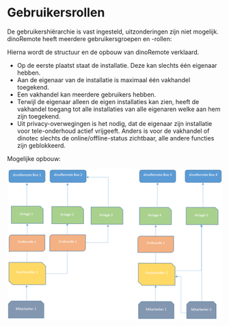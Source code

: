 ﻿# Gebruikersrollen

De gebruikershiërarchie is vast ingesteld, uitzonderingen zijn niet mogelijk.
dinoRemote heeft meerdere gebruikersgroepen en -rollen:


Hierna wordt de structuur en de opbouw van dinoRemote verklaard.

+ Op de eerste plaatst staat de installatie. Deze kan slechts één eigenaar hebben. 
+ Aan de eigenaar van de installatie is maximaal één vakhandel toegekend.  
+ Een vakhandel kan meerdere gebruikers hebben. 
+ Terwijl de eigenaar alleen de eigen installaties kan zien, heeft de vakhandel toegang tot alle installaties van alle eigenaren welke aan hem zijn toegekend. 
+ Uit privacy-overwegingen is het nodig, dat de eigenaar zijn installatie voor tele-onderhoud actief vrijgeeft. Anders is voor de vakhandel of dinotec slechts de online/offline-status zichtbaar, alle andere functies zijn geblokkeerd. 

Mogelijke opbouw:

![image alt text](../assets/role.png)
